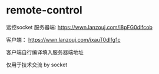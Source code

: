 # remote-control
远控socket
服务器端: https://wwn.lanzouj.com/i8pFG0dlfcob

客户端： https://wwn.lanzouj.com/ixauT0dlfg1c

客户端自行编译填入服务器端地址

仅用于技术交流
by socket
